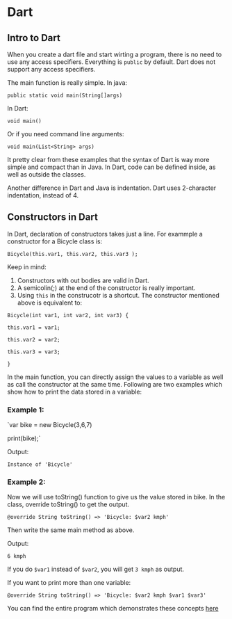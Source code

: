 # Dart

## Intro to Dart

When you create a dart file and start wirting a program, there is no need to use any access specifiers. Everything is `public` by default. Dart does not support any access specifiers.

The main function is really simple.
In java:

`public static void main(String[]args)`

In Dart:

`void main()`

Or if you need command line arguments:

`void main(List<String> args)`

It pretty clear from these examples that the syntax of Dart is way more simple and compact than in Java.
In Dart, code can be defined inside, as well as outside the classes.

Another difference in Dart and Java is indentation. Dart uses 2-character indentation, instead of 4.

## Constructors in Dart

In Dart, declaration of constructors takes just a line. For exammple a constructor for a Bicycle class is:

`Bicycle(this.var1, this.var2, this.var3 );`

Keep in mind:
1) Constructors with out bodies are valid in Dart.
2) A semicolin(;) at the end of the constructor is really important.
3) Using `this` in the construcotr is a shortcut. The constructor mentioned above is equivalent to:

`Bicycle(int var1, int var2, int var3) {`

  `this.var1 = var1;`  
  
  `this.var2 = var2;`
  
  `this.var3 = var3;`  
  
`}`

In the main function, you can directly assign the values to a variable as well as call the constructor at the same time. Following are two examples which show how to print the data stored in a variable:

### Example 1:

`var bike = new Bicycle(3,6,7)

print(bike);`

Output:

`Instance of 'Bicycle'`

### Example 2:

Now we will use toString() function to give us the value stored in bike.
In the class, override toString() to get the output.

`@override
String toString() => 'Bicycle: $var2 kmph'`

Then write the same main method as above.

Output:

`6 kmph`

If you do `$var1` instead of `$var2`, you will get `3 kmph` as output.

If you want to print more than one variable:

`@override
String toString() => 'Bicycle: $var2 kmph $var1 $var3'`


You can find the entire program which demonstrates these concepts [here](https://github.com/yashk2000/Dart/blob/master/Bicycle.dart)
